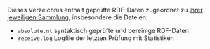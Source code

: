 Dieses Verzeichnis enthält geprüfte RDF-Daten zugeordnet zu [ihrer jeweiligen
Sammlung](../n4o-collections.csv), insbesondere die Dateien:

- `absolute.nt` syntaktisch geprüfte und bereinige RDF-Daten
- `receive.log` Logfile der letzten Prüfung mit Statistiken

